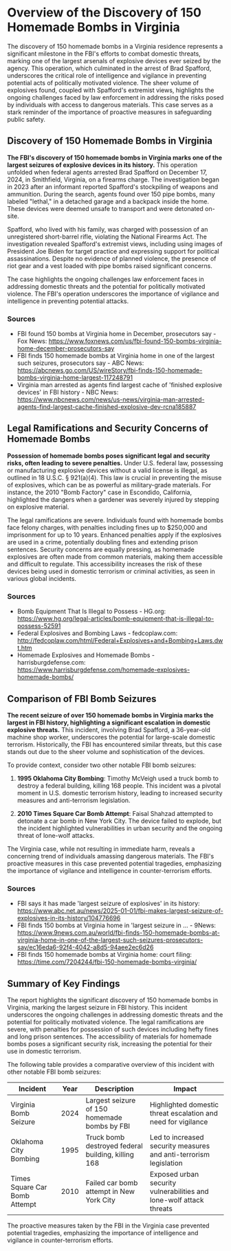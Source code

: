 # Overview of the Discovery of 150 Homemade Bombs in Virginia

The discovery of 150 homemade bombs in a Virginia residence represents a significant milestone in the FBI's efforts to combat domestic threats, marking one of the largest arsenals of explosive devices ever seized by the agency. This operation, which culminated in the arrest of Brad Spafford, underscores the critical role of intelligence and vigilance in preventing potential acts of politically motivated violence. The sheer volume of explosives found, coupled with Spafford's extremist views, highlights the ongoing challenges faced by law enforcement in addressing the risks posed by individuals with access to dangerous materials. This case serves as a stark reminder of the importance of proactive measures in safeguarding public safety.

## Discovery of 150 Homemade Bombs in Virginia

**The FBI's discovery of 150 homemade bombs in Virginia marks one of the largest seizures of explosive devices in its history.** This operation unfolded when federal agents arrested Brad Spafford on December 17, 2024, in Smithfield, Virginia, on a firearms charge. The investigation began in 2023 after an informant reported Spafford's stockpiling of weapons and ammunition. During the search, agents found over 150 pipe bombs, many labeled "lethal," in a detached garage and a backpack inside the home. These devices were deemed unsafe to transport and were detonated on-site.

Spafford, who lived with his family, was charged with possession of an unregistered short-barrel rifle, violating the National Firearms Act. The investigation revealed Spafford's extremist views, including using images of President Joe Biden for target practice and expressing support for political assassinations. Despite no evidence of planned violence, the presence of riot gear and a vest loaded with pipe bombs raised significant concerns.

The case highlights the ongoing challenges law enforcement faces in addressing domestic threats and the potential for politically motivated violence. The FBI's operation underscores the importance of vigilance and intelligence in preventing potential attacks.

### Sources
- FBI found 150 bombs at Virginia home in December, prosecutors say - Fox News: https://www.foxnews.com/us/fbi-found-150-bombs-virginia-home-december-prosecutors-say
- FBI finds 150 homemade bombs at Virginia home in one of the largest such seizures, prosecutors say - ABC News: https://abcnews.go.com/US/wireStory/fbi-finds-150-homemade-bombs-virginia-home-largest-117248791
- Virginia man arrested as agents find largest cache of 'finished explosive devices' in FBI history - NBC News: https://www.nbcnews.com/news/us-news/virginia-man-arrested-agents-find-largest-cache-finished-explosive-dev-rcna185887

## Legal Ramifications and Security Concerns of Homemade Bombs

**Possession of homemade bombs poses significant legal and security risks, often leading to severe penalties.** Under U.S. federal law, possessing or manufacturing explosive devices without a valid license is illegal, as outlined in 18 U.S.C. § 921(a)(4). This law is crucial in preventing the misuse of explosives, which can be as powerful as military-grade materials. For instance, the 2010 "Bomb Factory" case in Escondido, California, highlighted the dangers when a gardener was severely injured by stepping on explosive material.

The legal ramifications are severe. Individuals found with homemade bombs face felony charges, with penalties including fines up to $250,000 and imprisonment for up to 10 years. Enhanced penalties apply if the explosives are used in a crime, potentially doubling fines and extending prison sentences. Security concerns are equally pressing, as homemade explosives are often made from common materials, making them accessible and difficult to regulate. This accessibility increases the risk of these devices being used in domestic terrorism or criminal activities, as seen in various global incidents.

### Sources
- Bomb Equipment That Is Illegal to Possess - HG.org: https://www.hg.org/legal-articles/bomb-equipment-that-is-illegal-to-possess-52591
- Federal Explosives and Bombing Laws - fedcoplaw.com: http://fedcoplaw.com/html/Federal+Explosives+and+Bombing+Laws.dwt.htm
- Homemade Explosives and Homemade Bombs - harrisburgdefense.com: https://www.harrisburgdefense.com/homemade-explosives-homemade-bombs/

## Comparison of FBI Bomb Seizures

**The recent seizure of over 150 homemade bombs in Virginia marks the largest in FBI history, highlighting a significant escalation in domestic explosive threats.** This incident, involving Brad Spafford, a 36-year-old machine shop worker, underscores the potential for large-scale domestic terrorism. Historically, the FBI has encountered similar threats, but this case stands out due to the sheer volume and sophistication of the devices.

To provide context, consider two other notable FBI bomb seizures:

1. **1995 Oklahoma City Bombing**: Timothy McVeigh used a truck bomb to destroy a federal building, killing 168 people. This incident was a pivotal moment in U.S. domestic terrorism history, leading to increased security measures and anti-terrorism legislation.

2. **2010 Times Square Car Bomb Attempt**: Faisal Shahzad attempted to detonate a car bomb in New York City. The device failed to explode, but the incident highlighted vulnerabilities in urban security and the ongoing threat of lone-wolf attacks.

The Virginia case, while not resulting in immediate harm, reveals a concerning trend of individuals amassing dangerous materials. The FBI's proactive measures in this case prevented potential tragedies, emphasizing the importance of vigilance and intelligence in counter-terrorism efforts.

### Sources
- FBI says it has made 'largest seizure of explosives' in its history: https://www.abc.net.au/news/2025-01-01/fbi-makes-largest-seizure-of-explosives-in-its-history/104776696
- FBI finds 150 bombs at Virginia home in 'largest seizure in ... - 9News: https://www.9news.com.au/world/fbi-finds-150-homemade-bombs-at-virginia-home-in-one-of-the-largest-such-seizures-prosecutors-say/ec16eda6-92f4-4042-a8d5-94aee2ec6d26
- FBI finds 150 homemade bombs at Virginia home: court filing: https://time.com/7204244/fbi-150-homemade-bombs-virginia/

## Summary of Key Findings

The report highlights the significant discovery of 150 homemade bombs in Virginia, marking the largest seizure in FBI history. This incident underscores the ongoing challenges in addressing domestic threats and the potential for politically motivated violence. The legal ramifications are severe, with penalties for possession of such devices including hefty fines and long prison sentences. The accessibility of materials for homemade bombs poses a significant security risk, increasing the potential for their use in domestic terrorism.

The following table provides a comparative overview of this incident with other notable FBI bomb seizures:

| Incident                        | Year | Description                                                                 | Impact                                                                 |
|---------------------------------|------|-----------------------------------------------------------------------------|------------------------------------------------------------------------|
| Virginia Bomb Seizure           | 2024 | Largest seizure of 150 homemade bombs by FBI                                | Highlighted domestic threat escalation and need for vigilance          |
| Oklahoma City Bombing           | 1995 | Truck bomb destroyed federal building, killing 168                          | Led to increased security measures and anti-terrorism legislation      |
| Times Square Car Bomb Attempt   | 2010 | Failed car bomb attempt in New York City                                    | Exposed urban security vulnerabilities and lone-wolf attack threats    |

The proactive measures taken by the FBI in the Virginia case prevented potential tragedies, emphasizing the importance of intelligence and vigilance in counter-terrorism efforts.